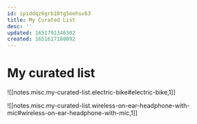 ```yaml
---
id: ipiddqz6grb10tg5eehsv63
title: My Curated List
desc: ''
updated: 1651791346302
created: 1651617180092
---
```

# My curated list

![[notes.misc.my-curated-list.electric-bike#electric-bike,1]]

![[notes.misc.my-curated-list.wireless-on-ear-headphone-with-mic#wireless-on-ear-headphone-with-mic,1]]
